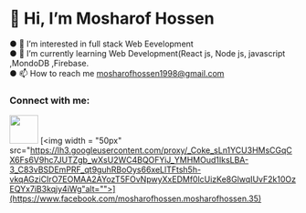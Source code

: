 <h1>👋 Hi, I’m Mosharof Hossen</h1>
● 👀 I’m interested in full stack Web Eevelopment </br>
● 🌱 I’m currently learning Web Development(React js, Node js, javascript ,MondoDB ,Firebase. </br>
● 📫 How to reach me <a href="mailto:mosharofhossen1998@gmail.com">mosharofhossen1998@gmail.com</a></br>

### Connect with me:
[<img width = "50px" src="https://cdn.icon-icons.com/icons2/2428/PNG/512/linkedin_black_logo_icon_147114.png" alt="">](https://www.linkedin.com/in/mosharof-hossen-005323171/)
[<img width = "50px" src="https://lh3.googleusercontent.com/proxy/_Coke_sLn1YCU3HMsCGqCX6Fs6V9hc7JUTZgb_wXsU2WC4BQOFYiJ_YMHMOud1IksLBA-3_C83vBSDEmPRF_qt9guhRBoOys66xeLlTFtsh5h-vkqAGziCIrO7EOMAA2AYozT5FOvNpwyXxEDMf0lcUizKe8GlwqIUvF2k10OzEQYx7iB3kqjy4iWg"alt="">](https://www.facebook.com/mosharofhossen.mosharofhossen.35)
    
   
